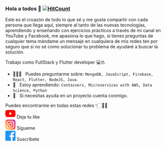 ### Hola a todos 👋 [![HitCount](http://hits.dwyl.com/manudevcode/manudevcode.svg)](http://hits.dwyl.com/manudevcode/manudevcode)


Este es el croazón de todo lo que sé y me gusta compartir con cada persona que llega aquí, siempre al tanto de las nuevas tecnologías, aprendiendo y enseñando con ejercicios prácticos a través de mi canal en YouTube y Facebook, me apasiona lo que hago, si tienes preguntas de cualquier tema mándame un mensaje en cualquiera de mis redes ten por seguro que si no sé como solucionar tu problema de ayudaré a buscar la solución.  

Trabajo como FullStack y Flutter developer 💻🤓.

- 👨🏽‍💻 &nbsp; Puedes preguntarme sobre: `MongoDB, JavaScript, Firebase, React, Flutter, NodeJS, Java`.
- 📖 &nbsp; Estoy aprendiendo: `Containers, Microservices with AWS, Data Science, Python`
- 🤝 &nbsp; Si necesitas ayuda en un proyecto cuenta conmigo.


Puedes encontrarme en todas estas redes 👇🏻👌🏻
<br/> [![YouTube](https://raw.githubusercontent.com/manudevcode/manudevcode/master/youtube.png)](https://www.youtube.com/c/ManuCodes) Deja tu like
<br/> [![Instagram](https://raw.githubusercontent.com/manudevcode/manudevcode/master/instagram.png)](https://www.instagram.com/manu.codes/) Sígueme
<br/> [![Facebook](https://raw.githubusercontent.com/manudevcode/manudevcode/master/facebook.png)](https://www.facebook.com/manucodes/) Suscríbete
